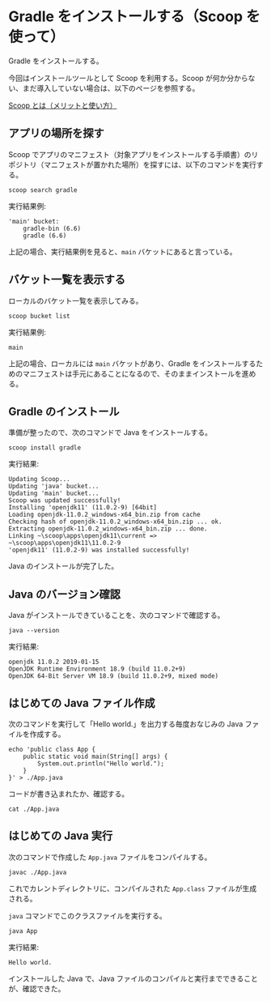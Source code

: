 # Gradle をインストールする（Scoop を使って）
Gradle をインストールする。

今回はインストールツールとして Scoop を利用する。Scoop が何か分からない、まだ導入していない場合は、以下のページを参照する。

[Scoop とは（メリットと使い方）](https://github.com/fs5013-furi-sutao/explain.scoop)

## アプリの場所を探す
Scoop でアプリのマニフェスト（対象アプリをインストールする手順書）のリポジトリ（マニフェストが置かれた場所）を探すには、以下のコマンドを実行する。

```console
scoop search gradle
```
実行結果例:
```
'main' bucket:
    gradle-bin (6.6)
    gradle (6.6)
```
上記の場合、実行結果例を見ると、`main` バケットにあると言っている。

## バケット一覧を表示する
ローカルのバケット一覧を表示してみる。
```console 
scoop bucket list
```
実行結果例:
```
main
```
上記の場合、ローカルには `main` バケットがあり、Gradle をインストールするためのマニフェストは手元にあることになるので、そのままインストールを進める。

## Gradle のインストール
準備が整ったので、次のコマンドで Java をインストールする。
```console
scoop install gradle
```
実行結果:
```
Updating Scoop...
Updating 'java' bucket...
Updating 'main' bucket...
Scoop was updated successfully!
Installing 'openjdk11' (11.0.2-9) [64bit]
Loading openjdk-11.0.2_windows-x64_bin.zip from cache
Checking hash of openjdk-11.0.2_windows-x64_bin.zip ... ok.
Extracting openjdk-11.0.2_windows-x64_bin.zip ... done.
Linking ~\scoop\apps\openjdk11\current => ~\scoop\apps\openjdk11\11.0.2-9
'openjdk11' (11.0.2-9) was installed successfully!
```
Java のインストールが完了した。

## Java のバージョン確認
Java がインストールできていることを、次のコマンドで確認する。
```console
java --version
```
実行結果:
```
openjdk 11.0.2 2019-01-15
OpenJDK Runtime Environment 18.9 (build 11.0.2+9)
OpenJDK 64-Bit Server VM 18.9 (build 11.0.2+9, mixed mode)
```

## はじめての Java ファイル作成
次のコマンドを実行して「Hello world.」を出力する毎度おなじみの Java ファイルを作成する。
```console
echo 'public class App {
    public static void main(String[] args) {
        System.out.println("Hello world.");
    }
}' > ./App.java
```
コードが書き込まれたか、確認する。
```console
cat ./App.java
```

## はじめての Java 実行
次のコマンドで作成した `App.java` ファイルをコンパイルする。
```console
javac ./App.java
```
これでカレントディレクトリに、コンパイルされた `App.class` ファイルが生成される。

`java` コマンドでこのクラスファイルを実行する。

```console
java App
```
実行結果: 
```
Hello world.
```

インストールした Java で、Java ファイルのコンパイルと実行までできることが、確認できた。
